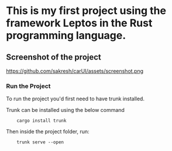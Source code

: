 # This is my first project using the framework Leptos in the Rust programming language.

## Screenshot of the project
https://github.com/sakresh/carUI/assets/screenshot.png

### Run the Project

To run the project you'd first need to have trunk installed.

Trunk can be installed using the below command

```
    cargo install trunk
```

Then inside the project folder, run:

```
    trunk serve --open
```
